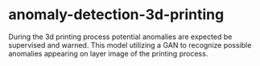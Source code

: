 # anomaly-detection-3d-printing
During the 3d printing process potential anomalies are expected be supervised and warned. This model utilizing a GAN to recognize possible anomalies appearing on layer image of the printing process.   
